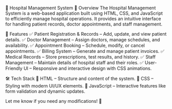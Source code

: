 🏥 Hospital Management System
📌 Overview
The Hospital Management System is a web-based application built using HTML, CSS, and JavaScript to efficiently manage hospital operations. It provides an intuitive interface for handling patient records, doctor appointments, and staff management.

🚀 Features
✅ Patient Registration & Records – Add, update, and view patient details.
✅ Doctor Management – Assign doctors, manage schedules, and availability.
✅ Appointment Booking – Schedule, modify, or cancel appointments.
✅ Billing System – Generate and manage patient invoices.
✅ Medical Records – Store prescriptions, test results, and history.
✅ Staff Management – Maintain details of hospital staff and their roles.
✅ User-Friendly UI – Responsive and interactive design with CSS animations.

🛠️ Tech Stack
🔹 HTML – Structure and content of the system.
🔹 CSS – Styling with modern UI/UX elements.
🔹 JavaScript – Interactive features like form validation and dynamic updates.

Let me know if you need any modifications! 🚀
